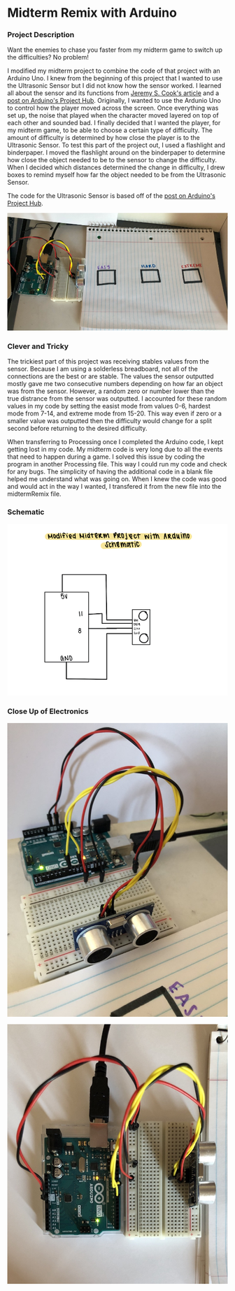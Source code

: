 # Midterm Remix with Arduino

### Project Description

Want the enemies to chase you faster from my midterm game to switch up the difficulties? No problem!

I modified my midterm project to combine the code of that project with an Arduino Uno. I knew from the beginning of this project that I wanted to use the Ultrasonic Sensor but I did not know how the sensor worked. I learned all about the sensor and its functions from [Jeremy S. Cook's article](https://www.arrow.com/en/research-and-events/articles/ultrasonic-sensors-how-they-work-and-how-to-use-them-with-arduino#:~:text=Ultrasonic%20sensors%20work%20by%20emitting,return%20after%20hitting%20an%20object.) and a [post on Arduino's Project Hub](https://create.arduino.cc/projecthub/MisterBotBreak/how-to-use-an-ultrasonic-sensor-181cee). Originally, I wanted to use the Ardunio Uno to control how the player moved across the screen. Once everything was set up, the noise that played when the character moved layered on top of each other and sounded bad. I finally decided that I wanted the player, for my midterm game, to be able to choose a certain type of difficulty. The amount of difficulty is determined by how close the player is to the Ultrasonic Sensor. To test this part of the project out, I used a flashlight and binderpaper. I moved the flashlight around on the binderpaper to determine how close the object needed to be to the sensor to change the difficulty. When I decided which distances determined the change in difficulty, I drew boxes to remind myself how far the object needed to be from the Ultrasonic Sensor. 

The code for the Ultrasonic Sensor is based off of the [post on Arduino's Project Hub](https://create.arduino.cc/projecthub/MisterBotBreak/how-to-use-an-ultrasonic-sensor-181cee).

![](https://github.com/Megan-J/IntroductionToInteractiveMedia/blob/master/July%2029/MidtermRemix1.JPG)

### Clever and Tricky

The trickiest part of this project was receiving stables values from the sensor. Because I am using a solderless breadboard, not all of the connections are the best or are stable. The values the sensor outputted mostly gave me two consecutive numbers depending on how far an object was from the sensor. However, a random zero or number lower than the true distrance from the sensor was outputted. I accounted for these random values in my code by setting the easist mode from values 0-6, hardest mode from 7-14, and extreme mode from 15-20. This way even if zero or a smaller value was outputted then the difficulty would change for a split second before returning to the desired difficulty. 

When transferring to Processing once I completed the Arduino code, I kept getting lost in my code. My midterm code is very long due to all the events that need to happen during a game. I solved this issue by coding the program in another Processing file. This way I could run my code and check for any bugs. The simplicity of having the additional code in a blank file helped me understand what was going on. When I knew the code was good and would act in the way I wanted, I transfered it from the new file into the midtermRemix file. 

### Schematic

![](https://github.com/Megan-J/IntroductionToInteractiveMedia/blob/master/July%2029/Schematic.jpg)

### Close Up of Electronics

![](https://github.com/Megan-J/IntroductionToInteractiveMedia/blob/master/July%2029/MidtermRemix2.JPG)

![](https://github.com/Megan-J/IntroductionToInteractiveMedia/blob/master/July%2029/MidtermRemix3.jpg)
